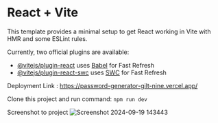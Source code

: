 # React + Vite

This template provides a minimal setup to get React working in Vite with HMR and some ESLint rules.

Currently, two official plugins are available:

- [@vitejs/plugin-react](https://github.com/vitejs/vite-plugin-react/blob/main/packages/plugin-react/README.md) uses [Babel](https://babeljs.io/) for Fast Refresh
- [@vitejs/plugin-react-swc](https://github.com/vitejs/vite-plugin-react-swc) uses [SWC](https://swc.rs/) for Fast Refresh


Deployment Link : https://password-generator-gilt-nine.vercel.app/



Clone this project and run command:
`npm run dev`

Screenshot to project 
![Screenshot 2024-09-19 143443](https://github.com/user-attachments/assets/cc07b33b-4115-4a8c-b551-61bedb6b8248)
